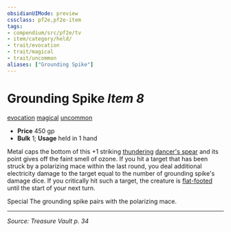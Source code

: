 ```yaml
---
obsidianUIMode: preview
cssclass: pf2e,pf2e-item
tags:
- compendium/src/pf2e/tv
- item/category/held/
- trait/evocation
- trait/magical
- trait/uncommon
aliases: ["Grounding Spike"]
---
```

# Grounding Spike *Item 8*  
[evocation](evocation.md "Evocation School Trait")  [magical](magical.md "Magical Item Trait")  [uncommon](uncommon.md "Uncommon Rarity Trait")  

- **Price** 450 gp
- **Bulk** 1; **Usage** held in 1 hand

Metal caps the bottom of this +1 striking [thundering](thundering.md) [dancer's spear](dancers-spear-tv.md) and its point gives off the faint smell of ozone. If you hit a target that has been struck by a polarizing mace within the last round, you deal additional electricity damage to the target equal to the number of grounding spike's damage dice. If you critically hit such a target, the creature is [flat-footed](conditions.md#Flat-footed) until the start of your next turn.

Special The grounding spike pairs with the polarizing mace.


---
*Source: Treasure Vault p. 34*